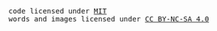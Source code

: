 <!-- TODO: add talk/slides description/link -->

<br/>

<samp>
  code licensed under <a href='./LICENSE'>MIT</a>
  <br/>
  words and images licensed under <a href='https://creativecommons.org/licenses/by-nc-sa/4.0/'>CC BY-NC-SA 4.0</a>
</samp>

